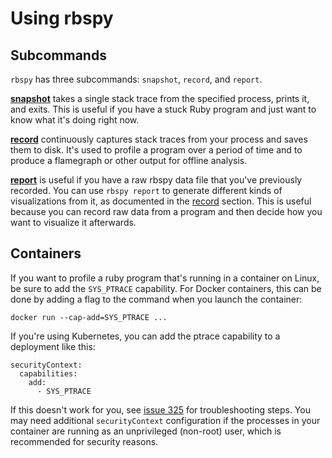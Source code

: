 # Using rbspy

## Subcommands

`rbspy` has three subcommands: `snapshot`, `record`, and `report`.

[**snapshot**](./snapshot.md) takes a single stack trace from the specified process, prints it, and exits. This is useful if you have a stuck Ruby program and just want to know what it's doing right now.

[**record**](./record.md) continuously captures stack traces from your process and saves them to disk. It's used to profile a program over a period of time and to produce a flamegraph or other output for offline analysis.

[**report**](./report.md) is useful if you have a raw rbspy data file that you've previously recorded. You can use `rbspy report` to generate different kinds of visualizations from it, as documented in the [record](./record.md#optional-arguments) section. This is useful because you can record raw data from a program and then decide how you want to visualize it afterwards.

## Containers

If you want to profile a ruby program that's running in a container on Linux, be sure to add the `SYS_PTRACE` capability. For Docker containers, this can be done by adding a flag to the command when you launch the container:

```
docker run --cap-add=SYS_PTRACE ...
```

If you're using Kubernetes, you can add the ptrace capability to a deployment like this:

```
securityContext:
  capabilities:
    add:
      - SYS_PTRACE
```

If this doesn't work for you, see [issue 325](https://github.com/rbspy/rbspy/issues/325) for troubleshooting steps. You may need additional `securityContext` configuration if the processes in your container are running as an unprivileged (non-root) user, which is recommended for security reasons.
